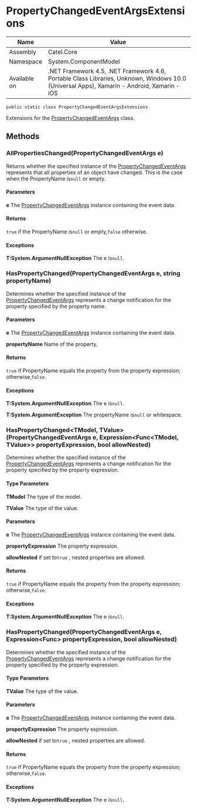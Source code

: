 

# PropertyChangedEventArgsExtensions

Name|Value
---|---
Assembly|Catel.Core
Namespace|System.ComponentModel
Available on|.NET Framework 4.5, .NET Framework 4.6, Portable Class Libraries, Unknown, Windows 10.0 (Universal Apps), Xamarin - Android, Xamarin - iOS

```
public static class PropertyChangedEventArgsExtensions
```

Extensions for the [PropertyChangedEventArgs](#) class.



## Methods

### AllPropertiesChanged(PropertyChangedEventArgs e)

Returns whether the specified instance of the [PropertyChangedEventArgs](#) represents that all properties of an object have changed. This is the case when the PropertyName is`null` or empty.

#### Parameters

**e**
The [PropertyChangedEventArgs](#) instance containing the event data.

#### Returns

`true` if the PropertyName is`null` or empty,`false` otherwise.

#### Exceptions

**T:System.ArgumentNullException**
The e is`null`.



### HasPropertyChanged(PropertyChangedEventArgs e, string propertyName)

Determines whether the specified instance of the [PropertyChangedEventArgs](#) represents a change notification for the property specified by the property name.

#### Parameters

**e**
The [PropertyChangedEventArgs](#) instance containing the event data.

**propertyName**
Name of the property.

#### Returns

`true` if PropertyName equals the property from the property expression; otherwise,`false`.

#### Exceptions

**T:System.ArgumentNullException**
The e is`null`.

**T:System.ArgumentException**
The propertyName is`null` or whitespace.



### HasPropertyChanged<TModel, TValue>(PropertyChangedEventArgs e, Expression<Func<TModel, TValue>> propertyExpression, bool allowNested)

Determines whether the specified instance of the [PropertyChangedEventArgs](#) represents a change notification for the property specified by the property expression.

#### Type Parameters

**TModel**
The type of the model.

**TValue**
The type of the value.

#### Parameters

**e**
The [PropertyChangedEventArgs](#) instance containing the event data.

**propertyExpression**
The property expression.

**allowNested**
if set to`true` , nested properties are allowed.

#### Returns

`true` if PropertyName equals the property from the property expression; otherwise,`false`.

#### Exceptions

**T:System.ArgumentNullException**
The e is`null`.



### HasPropertyChanged<TValue>(PropertyChangedEventArgs e, Expression<Func<TValue>> propertyExpression, bool allowNested)

Determines whether the specified instance of the [PropertyChangedEventArgs](#) represents a change notification for the property specified by the property expression.

#### Type Parameters

**TValue**
The type of the value.

#### Parameters

**e**
The [PropertyChangedEventArgs](#) instance containing the event data.

**propertyExpression**
The property expression.

**allowNested**
if set to`true` , nested properties are allowed.

#### Returns

`true` if PropertyName equals the property from the property expression; otherwise,`false`.

#### Exceptions

**T:System.ArgumentNullException**
The e is`null`.




